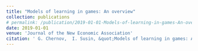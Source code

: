 ```yaml
---
title: "Models of learning in games: An overview"
collection: publications
# permalink: /publication/2019-01-01-Models-of-learning-in-games-An-overview
date: 2019-01-01
venue: 'Journal of the New Economic Association'
citation: ' G. Chernov,  I. Susin, &quot;Models of learning in games: An overview.&quot; Journal of the New Economic Association, 2019.'
---
```

<!-- Use [Google Scholar](https://scholar.google.com/scholar?q=Models+of+learning+in+games:+An+overview){:target="_blank"} for full citation -->